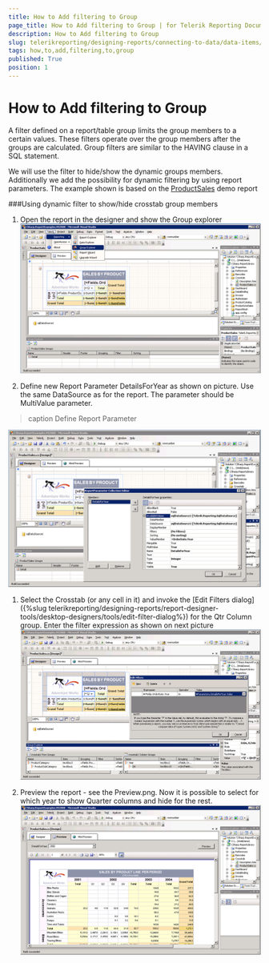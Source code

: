 ```yaml
---
title: How to Add filtering to Group
page_title: How to Add filtering to Group | for Telerik Reporting Documentation
description: How to Add filtering to Group
slug: telerikreporting/designing-reports/connecting-to-data/data-items/grouping-data-/how-to-add-filtering-to-group
tags: how,to,add,filtering,to,group
published: True
position: 1
---
```


# How to Add filtering to Group



A filter defined on a report/table group limits the group members to       a certain values. These filters operate over the group members after the       groups are calculated. Group filters are similar to the HAVING clause in       a SQL statement. 		

We will use the filter to hide/show the dynamic groups members. 		Additionally we add the possibility for dynamic filtering by using report 		parameters. The example shown is based on the [ProductSales](https://demos.telerik.com/reporting/product-sales/silverlight-demo.aspx)  demo report

###Using dynamic filter to show/hide crosstab group members

1. Open the report in the designer and show the Group explorer               
  ![](images/DataItems/diGroupExplorer.PNG)

1. Define new Report Parameter DetailsForYear as shown on             picture. Use the same DataSource as for the report. The parameter             should be MultiValue parameter.
>caption Define Report Parameter

  
  ![](images/DataItems/diReportParameter.PNG)

1. Select the Crosstab (or any cell in it) and invoke the             [Edit Filters             dialog]({%slug telerikreporting/designing-reports/report-designer-tools/desktop-designers/tools/edit-filter-dialog%}) for the Qtr Column group. Enter the filter             expression as shown on next picture  
  ![](images/DataItems/diSetFilter.PNG)

1. Preview the report - see the Preview.png. Now it is possible             to select for which year to show Quarter columns and hide for the rest.  
  ![](images/DataItems/diPreview.PNG)
